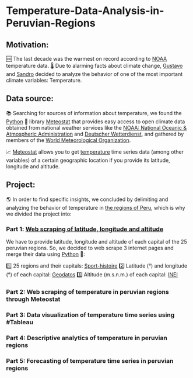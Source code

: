 # Temperature-Data-Analysis-in-Peruvian-Regions

## Motivation:

🆘 The last decade was the warmest on record according to [NOAA](https://www.noaa.gov/) temperature data. 🌡️ Due to alarming facts about climate change, [Gustavo](https://www.linkedin.com/in/gustavo-urib/) and [Sandro](https://www.linkedin.com/in/sandroagama/) decided to analyze the behavior of one of the most important climate variables: Temperature.

## Data source:

📚 Searching for sources of information about temperature, we found the [Python](https://www.python.org/) 🐍 library [Meteostat](https://dev.meteostat.net/python/) that provides easy access to open climate data obtained from national weather services like the [NOAA: National Oceanic & Atmospheric Administration](https://www.noaa.gov/) and [Deutscher Wetterdienst](https://www.dwd.de/EN/Home/home_node.html), and gathered by members of the [World Meteorological Organization](https://public.wmo.int/en).

📈 [Meteostat](https://dev.meteostat.net/python/) allows you to get [temperature](https://dev.meteostat.net/python/daily.html#data-structure) time series data (among other variables) of a certain geographic location if you provide its latitude, longitude and altitude.

## Project:

🌎 In order to find specific insights, we concluded by delimiting and analyzing the behavior of temperature in [the regions of Peru](https://en.wikipedia.org/wiki/Regions_of_Peru), which is why we divided the project into:

### Part 1️: [Web scraping of latitude, longitude and altitude](https://www.linkedin.com/feed/update/urn:li:activity:7009576008534085632/)

We have to provide latitude, longitude and altitude of each capital of the 25 peruvian regions. So, we decided to web scrape 3 internet pages and merge their data using [Python](https://www.python.org/) 🐍:

1️⃣ 25 regions and their capitals: [Sport-histoire](https://www.sport-histoire.fr/)
2️⃣ Latitude (°) and longitude (°) of each capital: [Geodatos](https://www.geodatos.net/)
3️⃣ Altitude (m.s.n.m.) of each capital: [INEI](https://www.gob.pe/inei/)

### Part 2: Web scraping of temperature in peruvian regions through Meteostat

### Part 3: Data visualization of temperature time series using #Tableau

### Part 4: Descriptive analytics of temperature in peruvian regions

### Part 5: Forecasting of temperature time series in peruvian regions
